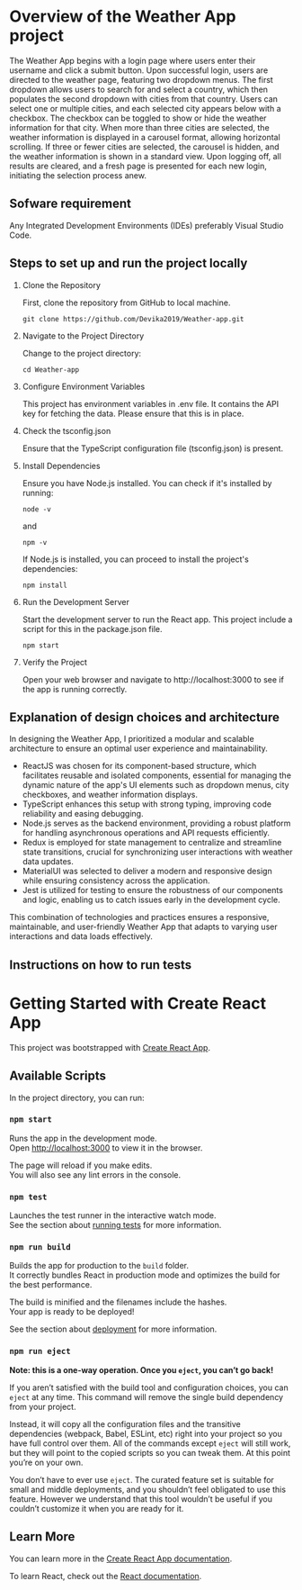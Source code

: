 # Overview of the Weather App project
The Weather App begins with a login page where users enter their username and click a submit button. Upon successful login, users are directed to the weather page, featuring two dropdown menus. The first dropdown allows users to search for and select a country, which then populates the second dropdown with cities from that country. Users can select one or multiple cities, and each selected city appears below with a checkbox. The checkbox can be toggled to show or hide the weather information for that city. When more than three cities are selected, the weather information is displayed in a carousel format, allowing horizontal scrolling. If three or fewer cities are selected, the carousel is hidden, and the weather information is shown in a standard view. Upon logging off, all results are cleared, and a fresh page is presented for each new login, initiating the selection process anew.

## Sofware requirement
Any Integrated Development Environments (IDEs) preferably Visual Studio Code.

## Steps to set up and run the project locally
1. Clone the Repository

    First, clone the repository from GitHub to local machine.

    `git clone https://github.com/Devika2019/Weather-app.git`

2. Navigate to the Project Directory

    Change to the project directory:

    `cd Weather-app`

3. Configure Environment Variables

    This project has environment variables in .env file. It contains the API key for fetching the data. Please ensure that this is in place.

4. Check the tsconfig.json

    Ensure that the TypeScript configuration file (tsconfig.json) is present.

5. Install Dependencies

    Ensure you have Node.js installed. You can check if it's installed by running:

    `node -v`

      and

    `npm -v`

    If Node.js is installed, you can proceed to install the project's dependencies:
   
    `npm install`

6. Run the Development Server

    Start the development server to run the React app. This project include a script for this in the package.json file.

    `npm start`

7. Verify the Project

    Open your web browser and navigate to http://localhost:3000 to see if the app is running correctly.

## Explanation of design choices and architecture

In designing the Weather App, I prioritized a modular and scalable architecture to ensure an optimal user experience and maintainability. 
- ReactJS was chosen for its component-based structure, which facilitates reusable and isolated components, essential for managing the dynamic nature of the app's UI elements such as dropdown menus, city checkboxes, and weather information displays.
- TypeScript enhances this setup with strong typing, improving code reliability and easing debugging.
- Node.js serves as the backend environment, providing a robust platform for handling asynchronous operations and API requests efficiently.
- Redux is employed for state management to centralize and streamline state transitions, crucial for synchronizing user interactions with weather data updates.
- MaterialUI was selected to deliver a modern and responsive design while ensuring consistency across the application.
- Jest is utilized for testing to ensure the robustness of our components and logic, enabling us to catch issues early in the development cycle. 

This combination of technologies and practices ensures a responsive, maintainable, and user-friendly Weather App that adapts to varying user interactions and data loads effectively.

## Instructions on how to run tests



# Getting Started with Create React App

This project was bootstrapped with [Create React App](https://github.com/facebook/create-react-app).

## Available Scripts

In the project directory, you can run:

### `npm start`

Runs the app in the development mode.\
Open [http://localhost:3000](http://localhost:3000) to view it in the browser.

The page will reload if you make edits.\
You will also see any lint errors in the console.

### `npm test`

Launches the test runner in the interactive watch mode.\
See the section about [running tests](https://facebook.github.io/create-react-app/docs/running-tests) for more information.

### `npm run build`

Builds the app for production to the `build` folder.\
It correctly bundles React in production mode and optimizes the build for the best performance.

The build is minified and the filenames include the hashes.\
Your app is ready to be deployed!

See the section about [deployment](https://facebook.github.io/create-react-app/docs/deployment) for more information.

### `npm run eject`

**Note: this is a one-way operation. Once you `eject`, you can’t go back!**

If you aren’t satisfied with the build tool and configuration choices, you can `eject` at any time. This command will remove the single build dependency from your project.

Instead, it will copy all the configuration files and the transitive dependencies (webpack, Babel, ESLint, etc) right into your project so you have full control over them. All of the commands except `eject` will still work, but they will point to the copied scripts so you can tweak them. At this point you’re on your own.

You don’t have to ever use `eject`. The curated feature set is suitable for small and middle deployments, and you shouldn’t feel obligated to use this feature. However we understand that this tool wouldn’t be useful if you couldn’t customize it when you are ready for it.

## Learn More

You can learn more in the [Create React App documentation](https://facebook.github.io/create-react-app/docs/getting-started).

To learn React, check out the [React documentation](https://reactjs.org/).
